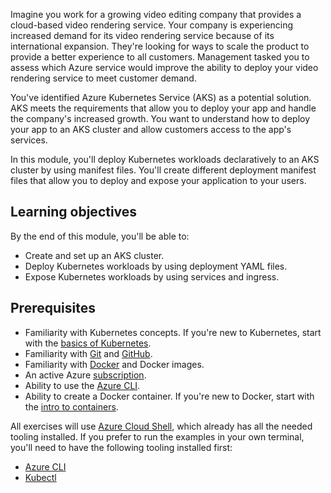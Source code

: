 Imagine you work for a growing video editing company that provides a cloud-based video rendering service. Your company is experiencing increased demand for its video rendering service because of its international expansion. They're looking for ways to scale the product to provide a better experience to all customers. Management tasked you to assess which Azure service would improve the ability to deploy your video rendering service to meet customer demand.

You've identified Azure Kubernetes Service (AKS) as a potential solution. AKS meets the requirements that allow you to deploy your app and handle the company's increased growth. You want to understand how to deploy your app to an AKS cluster and allow customers access to the app's services.

In this module, you'll deploy Kubernetes workloads declaratively to an AKS cluster by using manifest files. You'll create different deployment manifest files that allow you to deploy and expose your application to your users.

## Learning objectives

By the end of this module, you'll be able to:

- Create and set up an AKS cluster.
- Deploy Kubernetes workloads by using deployment YAML files.
- Expose Kubernetes workloads by using services and ingress.

## Prerequisites

- Familiarity with Kubernetes concepts. If you're new to Kubernetes, start with the [basics of Kubernetes](https://azure.microsoft.com/topic/what-is-kubernetes/?azure-portal=true).
- Familiarity with [Git](/contribute/git-github-fundamentals) and [GitHub](https://github.com).
- Familiarity with [Docker](https://docker.com) and Docker images.
- An active Azure [subscription](https://azure.microsoft.com/free/services/kubernetes-service/?azure-portal=true).
- Ability to use the [Azure CLI](/azure/aks/kubernetes-walkthrough).
- Ability to create a Docker container. If you're new to Docker, start with the [intro to containers](/learn/modules/intro-to-containers/).

All exercises will use [Azure Cloud Shell](/azure/cloud-shell/overview), which already has all the needed tooling installed. If you prefer to run the examples in your own terminal, you'll need to have the following tooling installed first:
- [Azure CLI](/azure/aks/kubernetes-walkthrough)
- [Kubectl](/azure/aks/kubernetes-walkthrough#connect-to-the-cluster)